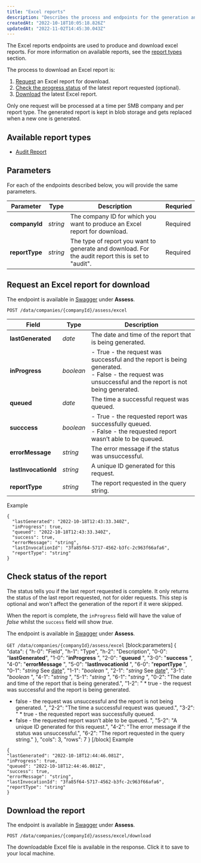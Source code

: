 ```yaml
---
title: "Excel reports"
description: "Describes the process and endpoints for the generation and download of Assess Excel reports"
createdAt: "2022-10-18T10:05:18.826Z"
updatedAt: "2022-11-02T14:45:30.043Z"
---
```


The Excel reports endpoints are used to produce and download excel reports. For more information on available reports, see the [report types](#available-report-types) section.

The process to download an Excel report is:

1. [Request](#request-an-excel-report-for-download) an Excel report for download.
2. [Check the progress status](#check-status-of-the-report) of the latest report requested (optional).
3. [Download](#download-the-report) the latest Excel report.

Only one request will be processed at a time per SMB company and per report type. The generated report is kept in blob storage and gets replaced when a new one is generated.


## Available report types

- [Audit Report](/assess/reports/audit-report)

## Parameters

For each of the endpoints described below, you will provide the same parameters.

|Parameter|Type|Description|Requried|
|---------|----|-----------|--------|
|**companyId**|_string_|The company ID for which you want to produce an Excel report for download.|Required|
|**reportType**|_string_|The type of report you want to generate and download.  For the audit report this is set to "audit".|Required|

## Request an Excel report for download

The endpoint is available in <a className="external" href="https://api.codat.io/swagger/index.html#/Assess/post_data_companies__companyId__assess_excel" target="_blank">Swagger</a> under **Assess**.

`POST /data/companies/{companyId}/assess/excel`

|Field|Type|Description|
|-----|----|-----------|
|**lastGenerated**|_date_|The date and time of the report that is being generated.|
|**inProgress**|_boolean_|- True - the request was successful and the report is being generated.<br/>- False - the request was unsuccessful and the report is not being generated.|
|**queued**|_date_|The time a successful request was queued.|
|**succcess**|_boolean_|- True - the requested report was successfully queued.<br/>- False - the requested report wasn’t able to be queued.|
|**errorMessage**|_string_|The error message if the status was unsuccessful.|
|**lastInvocationId**|_string_|A unique ID generated for this request.|
|**reportType**|_string_|The report requested in the query string.|

Example

```
{
  "lastGenerated": "2022-10-18T12:43:33.340Z",
  "inProgress": true,
  "queued": "2022-10-18T12:43:33.340Z",
  "success": true,
  "errorMessage": "string",
  "lastInvocationId": "3fa85f64-5717-4562-b3fc-2c963f66afa6",
  "reportType": "string"
}
```

## Check status of the report

The status tells you if the last report requested is complete. It only returns the status of the last report requested, not for older requests. This step is optional and won't affect the generation of the report if it were skipped.

When the report is complete, the `inProgress` field will have the value of _false_ whilst the `success` field will show _true_.

The endpoint is available in <a className="external" href="https://api.codat.io/swagger/index.html#/Assess/get_data_companies__companyId__assess_excel" target="_blank">Swagger</a> under **Assess**.

`GET /data/companies/{companyId}/assess/excel`
[block:parameters]
{
"data": {
"h-0": "Field",
"h-1": "Type",
"h-2": "Description",
"0-0": "**lastGenerated**",
"1-0": "**inProgress** ",
"2-0": "**queued** ",
"3-0": "**success** ",
"4-0": "**errorMessage** ",
"5-0": "**lastInvocationId** ",
"6-0": "**reportType** ",
"0-1": "_string_
See [date](/datamodel-shared-date)",
"1-1": "_boolean_ ",
"2-1": "_string_
See [date](/datamodel-shared-date)",
"3-1": "_boolean_ ",
"4-1": "_string_ ",
"5-1": "_string_ ",
"6-1": "_string_ ",
"0-2": "The date and time of the report that is being generated.",
"1-2": " \* true - the request was successful and the report is being generated.

- false - the request was unsuccessful and the report is not being generated.
  ",
  "2-2": "The time a successful request was queued.",
  "3-2": " \* true - the requested report was successfully queued.
- false - the requested report wasn’t able to be queued. ",
  "5-2": "A unique ID generated for this request.",
  "4-2": "The error message if the status was unsuccessful.",
  "6-2": "The report requested in the query string."
  },
  "cols": 3,
  "rows": 7
  }
  [/block]
  Example

```
{
"lastGenerated": "2022-10-18T12:44:46.081Z",
"inProgress": true,
"queued": "2022-10-18T12:44:46.081Z",
"success": true,
"errorMessage": "string",
"lastInvocationId": "3fa85f64-5717-4562-b3fc-2c963f66afa6",
"reportType": "string"
}
```

## Download the report

The endpoint is available in <a className="external" href="https://api.codat.io/swagger/index.html#/Assess/post_data_companies__companyId__assess_excel_download" target="_blank">Swagger</a> under **Assess**.

`POST /data/companies/{companyId}/assess/excel/download`

The downloadable Excel file is available in the response. Click it to save to your local machine.
